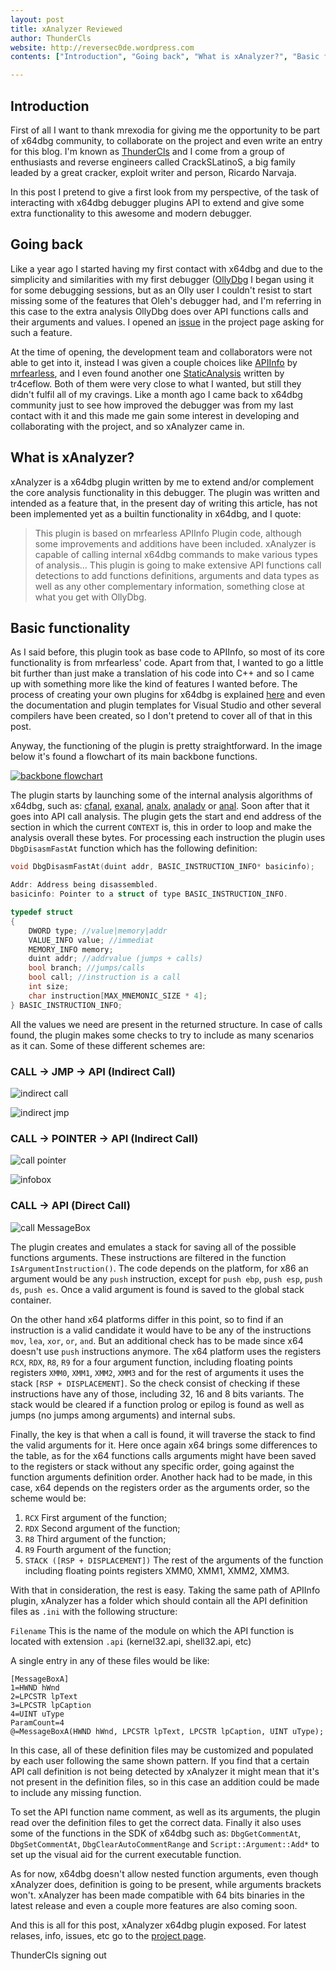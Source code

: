 ```yaml
---
layout: post
title: xAnalyzer Reviewed
author: ThunderCls
website: http://reversec0de.wordpress.com
contents: ["Introduction", "Going back", "What is xAnalyzer?", "Basic functionality"]

---
```


## Introduction

First of all I want to thank mrexodia for giving me the opportunity to be part of x64dbg community, to collaborate on the project and even write an entry for this blog. I'm known as [ThunderCls](http://github.com/ThunderCls) and I come from a group of enthusiasts and reverse engineers called CrackSLatinoS, a big family leaded by a great cracker, exploit writer and person, Ricardo Narvaja.

In this post I pretend to give a first look from my perspective, of the task of interacting with x64dbg debugger plugins API to extend and give some extra functionality to this awesome and modern debugger.

## Going back

Like a year ago I started having my first contact with x64dbg and due to the simplicity and similarities with my first debugger ([OllyDbg](http://ollydbg.de) I began using it for some debugging sessions, but as an Olly user I couldn't resist to start missing some of the features that Oleh's debugger had, and I'm referring in this case to the extra analysis OllyDbg does over API functions calls and their arguments and values. I opened an [issue](https://github.com/x64dbg/x64dbg/issues/334) in the project page asking for such a feature. 

At the time of opening, the development team and collaborators were not able to get into it, instead I was given a couple choices like [APIInfo](https://github.com/mrfearless/APIInfo-Plugin-x86) by [mrfearless](https://github.com/mrfearless), and I even found another one [StaticAnalysis](https://github.com/x64dbg/StaticAnalysis) written by tr4ceflow. Both of them were very close to what I wanted, but still they didn't fulfil all of my cravings. Like a month ago I came back to x64dbg community just to see how improved the debugger was from my last contact with it and this made me gain some interest in developing and collaborating with the project, and so xAnalyzer came in.

## What is xAnalyzer?

xAnalyzer is a x64dbg plugin written by me to extend and/or complement the core analysis functionality in this debugger. The plugin was written and intended as a feature that, in the present day of writing this article, has not been implemented yet as a builtin functionality in x64dbg, and I quote: 

> This plugin is based on mrfearless APIInfo Plugin code, although some improvements and additions have been included. xAnalyzer is capable of calling internal x64dbg commands to make various types of analysis... This plugin is going to make extensive API functions call detections to add functions definitions, arguments and data types as well as any other complementary information, something close at what you get with OllyDbg.


## Basic functionality

As I said before, this plugin took as base code to APIInfo, so most of its core functionality is from mrfearless' code. Apart from that, I wanted to go a little bit further than just make a translation of his code into C++ and so I came up with something more like the kind of features I wanted before. The process of creating your own plugins for x64dbg is explained [here](http://x64dbg.com/blog/2016/07/30/x64dbg-plugin-sdk.html) and even the documentation and plugin templates for Visual Studio and other several compilers have been created, so I don't pretend to cover all of that in this post.

Anyway, the functioning of the plugin is pretty straightforward. In the image below it's found a flowchart of its main backbone functions.

[![backbone flowchart](https://i.imgur.com/HZMKA43.png)](https://i.imgur.com/HZMKA43.png)

The plugin starts by launching some of the internal analysis algorithms of x64dbg, such as: [cfanal](http://x64dbg.readthedocs.io/en/latest/commands/analysis/cfanalyze.html), [exanal](http://x64dbg.readthedocs.io/en/latest/commands/analysis/exanalyse.html), [analx](http://x64dbg.readthedocs.io/en/latest/commands/analysis/analxrefs.html), [analadv](http://x64dbg.readthedocs.io/en/latest/commands/analysis/analadv.html) or [anal](http://x64dbg.readthedocs.io/en/latest/commands/analysis/analyse.html). Soon after that it goes into API call analysis. The plugin gets the start and end address of the section in which the current `CONTEXT` is, this in order to loop and make the analysis overall these bytes. For processing each instruction the plugin uses `DbgDisasmFastAt` function which has the following definition:


```c++
void DbgDisasmFastAt(duint addr, BASIC_INSTRUCTION_INFO* basicinfo);

Addr: Address being disassembled.
basicinfo: Pointer to a struct of type BASIC_INSTRUCTION_INFO.

typedef struct
{
    DWORD type; //value|memory|addr
    VALUE_INFO value; //immediat
    MEMORY_INFO memory;
    duint addr; //addrvalue (jumps + calls)
    bool branch; //jumps/calls
    bool call; //instruction is a call
    int size;
    char instruction[MAX_MNEMONIC_SIZE * 4];
} BASIC_INSTRUCTION_INFO;
```

All the values we need are present in the returned structure. In case of calls found, the plugin makes some checks to try to include as many scenarios as it can. Some of these different schemes are: 

### CALL -> JMP -> API (Indirect Call)

![indirect call](https://i.imgur.com/ubYOOdL.png)

![indirect jmp](https://i.imgur.com/o6WKXSn.png)

### CALL -> POINTER -> API (Indirect Call)

![call pointer](https://i.imgur.com/614cwqo.png)

![infobox](https://i.imgur.com/XiPFT4I.png)

### CALL -> API (Direct Call)

![call MessageBox](https://i.imgur.com/AAFrqT9.png)

The plugin creates and emulates a stack for saving all of the possible functions arguments. These instructions are filtered in the function `IsArgumentInstruction()`. The code depends on the platform, for x86 an argument would be any `push` instruction, except for `push ebp`, `push esp`, `push ds`, `push es`. Once a valid argument is found is saved to the global stack container. 

On the other hand x64 platforms differ in this point, so to find if an instruction is a valid candidate it would have to be any of the instructions `mov`, `lea`, `xor`, `or`, `and`. But an additional check has to be made since x64 doesn't use `push` instructions anymore. The x64 platform uses the registers `RCX`, `RDX`, `R8`, `R9` for a four argument function, including floating points registers `XMM0`, `XMM1`, `XMM2`, `XMM3` and for the rest of arguments it uses the stack `[RSP + DISPLACEMENT]`. So the check consist of checking if these instructions have any of those, including 32, 16 and 8 bits variants. The stack would be cleared if a function prolog or epilog is found as well as jumps (no jumps among arguments) and internal subs. 

Finally, the key is that when a call is found, it will traverse the stack to find the valid arguments for it. Here once again x64 brings some differences to the table, as for the x64 functions calls arguments might have been saved to the registers or stack without any specific order, going against the function arguments definition order. Another hack had to be made, in this case, x64 depends on the registers order as the arguments order, so the scheme would be:

1. `RCX`  First argument of the function;
2. `RDX` Second argument of the function;
3. `R8` Third argument of the function;
4. `R9` Fourth argument of the function;
5. `STACK ([RSP + DISPLACEMENT])` The rest of the arguments of the function including floating points registers XMM0, XMM1, XMM2, XMM3.

With that in consideration, the rest is easy. Taking the same path of APIInfo plugin, xAnalyzer has a folder which should contain all the API definition files as `.ini` with the following structure:

`Filename` This is the name of the module on which the API function is located with extension `.api` (kernel32.api, shell32.api, etc)

A single entry in any of these files would be like:

```
[MessageBoxA]
1=HWND hWnd
2=LPCSTR lpText
3=LPCSTR lpCaption
4=UINT uType
ParamCount=4
@=MessageBoxA(HWND hWnd, LPCSTR lpText, LPCSTR lpCaption, UINT uType);
```

In this case, all of these definition files may be customized and populated by each user following the same shown pattern. If you find that a certain API call definition is not being detected by xAnalyzer it might mean that it's not present in the definition files, so in this case an addition could be made to include any missing function.

To set the API function name comment, as well as its arguments, the plugin read over the definition files to get the correct data. Finally it also uses some of the functions in the SDK of x64dbg such as: `DbgGetCommentAt`, `DbgSetCommentAt`, `DbgClearAutoCommentRange` and `Script::Argument::Add*` to set up the visual aid for the current executable function.

As for now, x64dbg doesn't allow nested function arguments, even though xAnalyzer does, definition is going to be present, while arguments brackets won't. xAnalyzer has been made compatible with 64 bits binaries in the latest release and even a couple more features are also coming soon.

And this is all for this post, xAnalyzer x64dbg plugin exposed. For latest relases, info, issues, etc go to the [project page](https://github.com/ThunderCls/xAnalyzer).

ThunderCls signing out